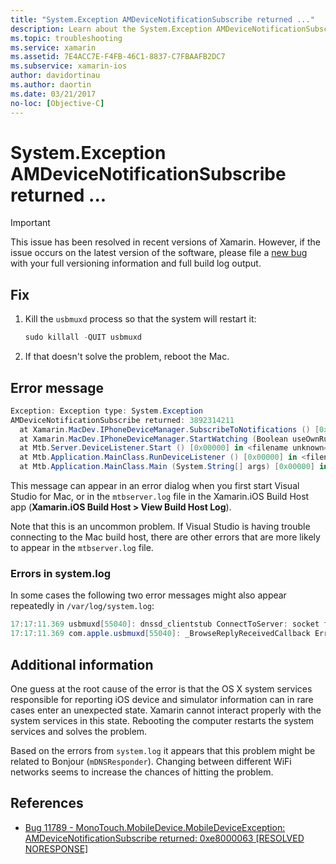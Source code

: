 ```yaml
---
title: "System.Exception AMDeviceNotificationSubscribe returned ..."
description: Learn about the System.Exception AMDeviceNotificationSubscribe error message.
ms.topic: troubleshooting
ms.service: xamarin
ms.assetid: 7E4ACC7E-F4FB-46C1-8837-C7FBAAFB2DC7
ms.subservice: xamarin-ios
author: davidortinau
ms.author: daortin
ms.date: 03/21/2017
no-loc: [Objective-C]
---
```


# System.Exception AMDeviceNotificationSubscribe returned ...

> [!IMPORTANT]
> This issue has been resolved in recent versions of Xamarin. However, if the issue occurs on the latest version of the software, please file a [new bug](~/cross-platform/troubleshooting/questions/howto-file-bug.md) with your full versioning information and full build log output.

## Fix

1. Kill the `usbmuxd` process so that the system will restart it:

    ```csharp
    sudo killall -QUIT usbmuxd
    ```

2. If that doesn't solve the problem, reboot the Mac.

## Error message

```csharp
Exception: Exception type: System.Exception
AMDeviceNotificationSubscribe returned: 3892314211
  at Xamarin.MacDev.IPhoneDeviceManager.SubscribeToNotifications () [0x00000] in <filename unknown="">:0
  at Xamarin.MacDev.IPhoneDeviceManager.StartWatching (Boolean useOwnRunloop) [0x00000] in <filename unknown="">:0
  at Mtb.Server.DeviceListener.Start () [0x00000] in <filename unknown="">:0
  at Mtb.Application.MainClass.RunDeviceListener () [0x00000] in <filename unknown="">:0
  at Mtb.Application.MainClass.Main (System.String[] args) [0x00000] in <filename unknown="">:0
```

This message can appear in an error dialog when you first start Visual Studio for Mac, or in the `mtbserver.log` file in the Xamarin.iOS Build Host app (**Xamarin.iOS Build Host > View Build Host Log**).

Note that this is an uncommon problem. If Visual Studio is having trouble connecting to the Mac build host, there are other errors that are more likely to appear in the `mtbserver.log` file.

### Errors in system.log

In some cases the following two error messages might also appear repeatedly in `/var/log/system.log`:

```csharp
17:17:11.369 usbmuxd[55040]: dnssd_clientstub ConnectToServer: socket failed 24 Too many open files
17:17:11.369 com.apple.usbmuxd[55040]: _BrowseReplyReceivedCallback Error doing DNSServiceResolve(): -65539
```

## Additional information

One guess at the root cause of the error is that the OS X system services responsible for reporting iOS device and simulator information can in rare cases enter an unexpected state. Xamarin cannot interact properly with the system services in this state. Rebooting the computer restarts the system services and solves the problem.

Based on the errors from `system.log` it appears that this problem might be related to Bonjour (`mDNSResponder`). Changing between different WiFi networks seems to increase the chances of hitting the problem.

## References

* [Bug 11789 - MonoTouch.MobileDevice.MobileDeviceException: AMDeviceNotificationSubscribe returned: 0xe8000063 [RESOLVED NORESPONSE]](https://bugzilla.xamarin.com/show_bug.cgi?id=11789)
